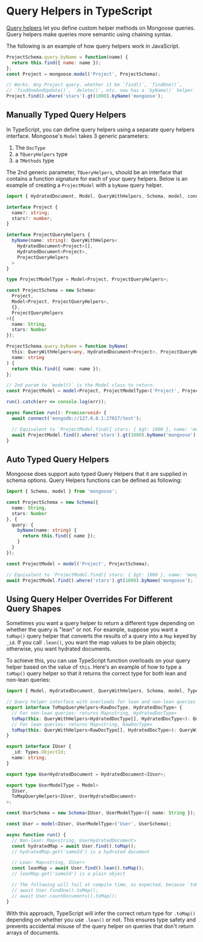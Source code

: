 # Query Helpers in TypeScript

[Query helpers](http://thecodebarbarian.com/mongoose-custom-query-methods.html) let you define custom helper methods on Mongoose queries.
Query helpers make queries more semantic using chaining syntax.

The following is an example of how query helpers work in JavaScript.

```javascript
ProjectSchema.query.byName = function(name) {
  return this.find({ name: name });
};
const Project = mongoose.model('Project', ProjectSchema);

// Works. Any Project query, whether it be `find()`, `findOne()`,
// `findOneAndUpdate()`, `delete()`, etc. now has a `byName()` helper
Project.find().where('stars').gt(1000).byName('mongoose');
```

## Manually Typed Query Helpers

In TypeScript, you can define query helpers using a separate query helpers interface.
Mongoose's `Model` takes 3 generic parameters:

1. The `DocType`
2. a `TQueryHelpers` type
3. a `TMethods` type

The 2nd generic parameter, `TQueryHelpers`, should be an interface that contains a function signature for each of your query helpers.
Below is an example of creating a `ProjectModel` with a `byName` query helper.

```typescript
import { HydratedDocument, Model, QueryWithHelpers, Schema, model, connect } from 'mongoose';

interface Project {
  name?: string;
  stars?: number;
}

interface ProjectQueryHelpers {
  byName(name: string): QueryWithHelpers<
    HydratedDocument<Project>[],
    HydratedDocument<Project>,
    ProjectQueryHelpers
  >
}

type ProjectModelType = Model<Project, ProjectQueryHelpers>;

const ProjectSchema = new Schema<
  Project,
  Model<Project, ProjectQueryHelpers>,
  {},
  ProjectQueryHelpers
>({
  name: String,
  stars: Number
});

ProjectSchema.query.byName = function byName(
  this: QueryWithHelpers<any, HydratedDocument<Project>, ProjectQueryHelpers>,
  name: string
) {
  return this.find({ name: name });
};

// 2nd param to `model()` is the Model class to return.
const ProjectModel = model<Project, ProjectModelType>('Project', ProjectSchema);

run().catch(err => console.log(err));

async function run(): Promise<void> {
  await connect('mongodb://127.0.0.1:27017/test');

  // Equivalent to `ProjectModel.find({ stars: { $gt: 1000 }, name: 'mongoose' })`
  await ProjectModel.find().where('stars').gt(1000).byName('mongoose');
}
```

## Auto Typed Query Helpers

Mongoose does support auto typed Query Helpers that it are supplied in schema options.
Query Helpers functions can be defined as following:

```typescript
import { Schema, model } from 'mongoose';

const ProjectSchema = new Schema({
  name: String,
  stars: Number
}, {
  query: {
    byName(name: string) {
      return this.find({ name });
    }
  }
});

const ProjectModel = model('Project', ProjectSchema);

// Equivalent to `ProjectModel.find({ stars: { $gt: 1000 }, name: 'mongoose' })`
await ProjectModel.find().where('stars').gt(1000).byName('mongoose');
```

## Using Query Helper Overrides For Different Query Shapes

Sometimes you want a query helper to return a different type depending on whether the query is "lean" or not.
For example, suppose you want a `toMap()` query helper that converts the results of a query into a `Map` keyed by `_id`.
If you call `.lean()`, you want the map values to be plain objects; otherwise, you want hydrated documents.

To achieve this, you can use TypeScript function overloads on your query helper based on the value of `this`.
Here's an example of how to type a `toMap()` query helper so that it returns the correct type for both lean and non-lean queries:

```typescript
import { Model, HydratedDocument, QueryWithHelpers, Schema, model, Types } from 'mongoose';

// Query helper interface with overloads for lean and non-lean queries
export interface ToMapQueryHelpers<RawDocType, HydratedDocType> {
  // For non-lean queries: returns Map<string, HydratedDocType>
  toMap(this: QueryWithHelpers<HydratedDocType[], HydratedDocType>): QueryWithHelpers<Map<string, HydratedDocType>, HydratedDocType>;
  // For lean queries: returns Map<string, RawDocType>
  toMap(this: QueryWithHelpers<RawDocType[], HydratedDocType>): QueryWithHelpers<Map<string, RawDocType>, HydratedDocType>;
}

export interface IUser {
  _id: Types.ObjectId;
  name: string;
}

export type UserHydratedDocument = HydratedDocument<IUser>;

export type UserModelType = Model<
  IUser,
  ToMapQueryHelpers<IUser, UserHydratedDocument>
>;

const UserSchema = new Schema<IUser, UserModelType>({ name: String });

const User = model<IUser, UserModelType>('User', UserSchema);

async function run() {
  // Non-lean: Map<string, UserHydratedDocument>
  const hydratedMap = await User.find().toMap();
  // hydratedMap.get('someId') is a hydrated document

  // Lean: Map<string, IUser>
  const leanMap = await User.find().lean().toMap();
  // leanMap.get('someId') is a plain object

  // The following will fail at compile time, as expected, because `toMap()` shouldn't work with single documents or numbers
  // await User.findOne().toMap();
  // await User.countDocuments().toMap();
}
```

With this approach, TypeScript will infer the correct return type for `.toMap()` depending on whether you use `.lean()` or not. This ensures type safety and prevents accidental misuse of the query helper on queries that don't return arrays of documents.
